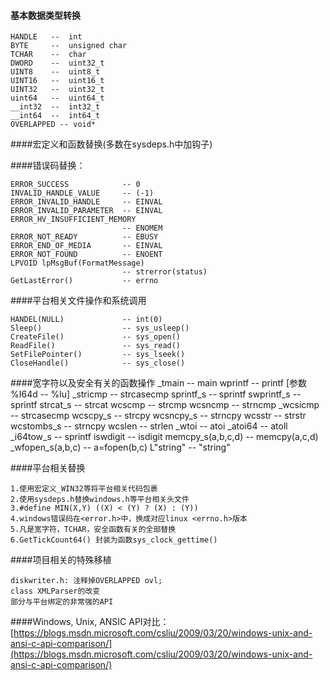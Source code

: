 #### 基本数据类型转换

	HANDLE   --  int
	BYTE     --  unsigned char
	TCHAR    --  char
	DWORD    --  uint32_t
	UINT8    --  uint8_t
	UINT16   --  uint16_t
	UINT32   --  uint32_t
	uint64   --  uint64_t
	__int32  --  int32_t
	__int64  --  int64_t
	OVERLAPPED -- void*

####宏定义和函数替换(多数在sysdeps.h中加钩子)

####错误码替换：

	ERROR_SUCCESS            -- 0
	INVALID_HANDLE_VALUE     -- (-1)
	ERROR_INVALID_HANDLE     -- EINVAL
	ERROR_INVALID_PARAMETER  -- EINVAL
	ERROR_HV_INSUFFICIENT_MEMORY
							 -- ENOMEM
	ERROR_NOT_READY          -- EBUSY
	ERROR_END_OF_MEDIA       -- EINVAL
	ERROR_NOT_FOUND          -- ENOENT
	LPVOID lpMsgBuf(FormatMessage)
							 -- strerror(status)
	GetLastError()           -- errno

####平台相关文件操作和系统调用
          
	HANDEL(NULL)             -- int(0)
	Sleep()                  -- sys_usleep()
	CreateFile()             -- sys_open()
	ReadFile()				 -- sys_read()
	SetFilePointer()         -- sys_lseek()
	CloseHandle()            -- sys_close()

####宽字符以及安全有关的函数操作
	_tmain                   -- main
	wprintf                  -- printf [参数 %I64d -- %lu]
	_stricmp                 -- strcasecmp
	sprintf_s                -- sprintf
	swprintf_s               -- sprintf
	strcat_s                 -- strcat
	wcscmp                   -- strcmp
	wcsncmp                  -- strncmp
	_wcsicmp                 -- strcasecmp
	wcscpy_s                 -- strcpy
	wcsncpy_s                -- strncpy
	wcsstr                   -- strstr
	wcstombs_s               -- strncpy
	wcslen                   -- strlen
	_wtoi                    -- atoi
	_atoi64                  -- atoll
	_i64tow_s                -- sprintf
	iswdigit                 -- isdigit
	memcpy_s(a,b,c,d)        -- memcpy(a,c,d)
	_wfopen_s(a,b,c)         -- a=fopen(b,c)
	L"string"                -- "string"

####平台相关替换

	1.使用宏定义_WIN32等将平台相关代码包裹
	2.使用sysdeps.h替换windows.h等平台相关头文件
	3.#define MIN(X,Y) ((X) < (Y) ? (X) : (Y))
	4.windows错误码在<error.h>中，换成对应linux <errno.h>版本
	5.凡是宽字符，TCHAR，安全函数有关的全部替换
	6.GetTickCount64() 封装为函数sys_clock_gettime()

####项目相关的特殊移植

	diskwriter.h: 注释掉OVERLAPPED ovl;
	class XMLParser的改变
	部分与平台绑定的非常强的API

####Windows, Unix, ANSIC API对比：
[https://blogs.msdn.microsoft.com/csliu/2009/03/20/windows-unix-and-ansi-c-api-comparison/](https://blogs.msdn.microsoft.com/csliu/2009/03/20/windows-unix-and-ansi-c-api-comparison/)